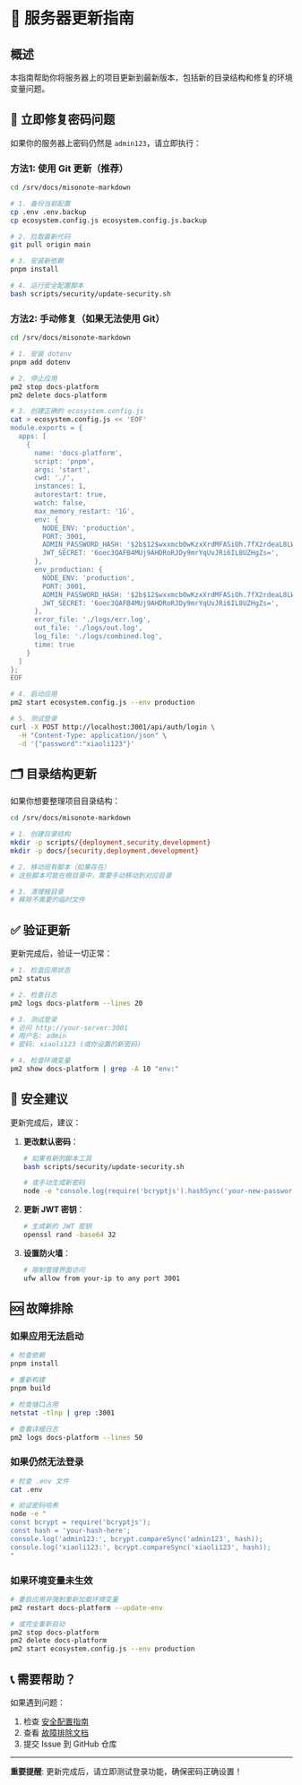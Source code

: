 # 🚀 服务器更新指南

## 概述

本指南帮助你将服务器上的项目更新到最新版本，包括新的目录结构和修复的环境变量问题。

## 🔧 立即修复密码问题

如果你的服务器上密码仍然是 `admin123`，请立即执行：

### 方法1: 使用 Git 更新（推荐）

```bash
cd /srv/docs/misonote-markdown

# 1. 备份当前配置
cp .env .env.backup
cp ecosystem.config.js ecosystem.config.js.backup

# 2. 拉取最新代码
git pull origin main

# 3. 安装新依赖
pnpm install

# 4. 运行安全配置脚本
bash scripts/security/update-security.sh
```

### 方法2: 手动修复（如果无法使用 Git）

```bash
cd /srv/docs/misonote-markdown

# 1. 安装 dotenv
pnpm add dotenv

# 2. 停止应用
pm2 stop docs-platform
pm2 delete docs-platform

# 3. 创建正确的 ecosystem.config.js
cat > ecosystem.config.js << 'EOF'
module.exports = {
  apps: [
    {
      name: 'docs-platform',
      script: 'pnpm',
      args: 'start',
      cwd: './',
      instances: 1,
      autorestart: true,
      watch: false,
      max_memory_restart: '1G',
      env: {
        NODE_ENV: 'production',
        PORT: 3001,
        ADMIN_PASSWORD_HASH: '$2b$12$wxxmcb0wKzxXrdMFASiOh.7fX2rdeaL8LWxoJ9Z4OhjpKHRKFwNHO',
        JWT_SECRET: '6oec3QAFB4MUj9AHDRoRJDy9mrYqUvJRi6IL8UZHgZs=',
      },
      env_production: {
        NODE_ENV: 'production',
        PORT: 3001,
        ADMIN_PASSWORD_HASH: '$2b$12$wxxmcb0wKzxXrdMFASiOh.7fX2rdeaL8LWxoJ9Z4OhjpKHRKFwNHO',
        JWT_SECRET: '6oec3QAFB4MUj9AHDRoRJDy9mrYqUvJRi6IL8UZHgZs=',
      },
      error_file: './logs/err.log',
      out_file: './logs/out.log',
      log_file: './logs/combined.log',
      time: true
    }
  ]
};
EOF

# 4. 启动应用
pm2 start ecosystem.config.js --env production

# 5. 测试登录
curl -X POST http://localhost:3001/api/auth/login \
  -H "Content-Type: application/json" \
  -d '{"password":"xiaoli123"}'
```

## 🗂️ 目录结构更新

如果你想要整理项目目录结构：

```bash
cd /srv/docs/misonote-markdown

# 1. 创建目录结构
mkdir -p scripts/{deployment,security,development}
mkdir -p docs/{security,deployment,development}

# 2. 移动现有脚本（如果存在）
# 这些脚本可能在根目录中，需要手动移动到对应目录

# 3. 清理根目录
# 移除不需要的临时文件
```

## ✅ 验证更新

更新完成后，验证一切正常：

```bash
# 1. 检查应用状态
pm2 status

# 2. 检查日志
pm2 logs docs-platform --lines 20

# 3. 测试登录
# 访问 http://your-server:3001
# 用户名: admin
# 密码: xiaoli123 (或你设置的新密码)

# 4. 检查环境变量
pm2 show docs-platform | grep -A 10 "env:"
```

## 🔐 安全建议

更新完成后，建议：

1. **更改默认密码**：
   ```bash
   # 如果有新的脚本工具
   bash scripts/security/update-security.sh

   # 或手动生成新密码
   node -e "console.log(require('bcryptjs').hashSync('your-new-password', 12))"
   ```

2. **更新 JWT 密钥**：
   ```bash
   # 生成新的 JWT 密钥
   openssl rand -base64 32
   ```

3. **设置防火墙**：
   ```bash
   # 限制管理界面访问
   ufw allow from your-ip to any port 3001
   ```

## 🆘 故障排除

### 如果应用无法启动

```bash
# 检查依赖
pnpm install

# 重新构建
pnpm build

# 检查端口占用
netstat -tlnp | grep :3001

# 查看详细日志
pm2 logs docs-platform --lines 50
```

### 如果仍然无法登录

```bash
# 检查 .env 文件
cat .env

# 验证密码哈希
node -e "
const bcrypt = require('bcryptjs');
const hash = 'your-hash-here';
console.log('admin123:', bcrypt.compareSync('admin123', hash));
console.log('xiaoli123:', bcrypt.compareSync('xiaoli123', hash));
"
```

### 如果环境变量未生效

```bash
# 重启应用并强制重新加载环境变量
pm2 restart docs-platform --update-env

# 或完全重新启动
pm2 stop docs-platform
pm2 delete docs-platform
pm2 start ecosystem.config.js --env production
```

## 📞 需要帮助？

如果遇到问题：

1. 检查 [安全配置指南](./docs/security/SECURITY-SETUP.md)
2. 查看 [故障排除文档](./docs/security/README-SECURITY.md)
3. 提交 Issue 到 GitHub 仓库

---

**重要提醒**: 更新完成后，请立即测试登录功能，确保密码正确设置！

